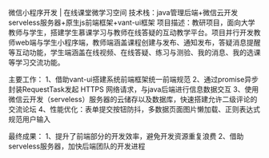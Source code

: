 微信小程序开发 | 在线课堂微学习空间
技术栈：java管理后端+微信云开发serveless服务器+原生js前端框架+vant-ui框架
项目描述：教研项目，面向大学教师与学生，搭建学生慕课学习与教师在线答疑的互动教学平台。项目并行开发教师web端与学生小程序端，教师端涵盖课程创建与发布、通知发布，答疑消息提醒等互动功能，学生端涵盖在线视频、在线答疑、练习与测验、我的消息、我的选课等学习交流功能。

主要工作：
1、借助vant-ui搭建系统前端框架统一前端规范
2、通过promise异步封装RequestTask发起 HTTPS 网络请求，与java后端进行信息数据交互
3、使用微信云开发（serveless）服务器的云储存以及数据库，快速搭建允许二级评论的交流论坛
4、性能优化：表单提交按钮防抖，多数据页面图片懒加载、正则表达式规范用户输入

最终成果：
1、提升了前端部分的开发效率，避免开发资源重复浪费
2、借助serveless服务器，加快后端团队的开发进程